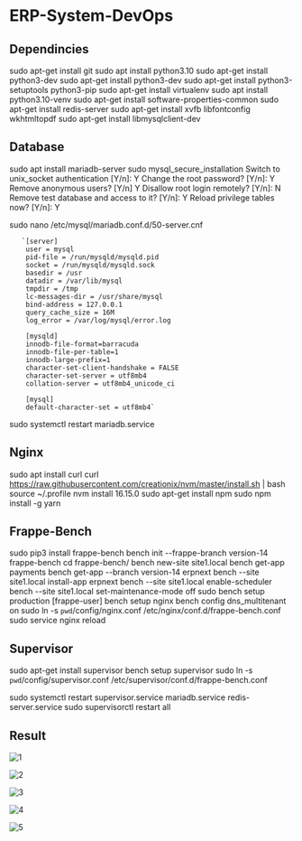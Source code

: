 # ERP-System-DevOps

## Dependincies
sudo apt-get install git
sudo apt install python3.10
sudo apt-get install python3-dev
sudo apt-get install python3-dev
sudo apt-get install python3-setuptools python3-pip
sudo apt-get install virtualenv
sudo apt install python3.10-venv
sudo apt-get install software-properties-common
sudo apt-get install redis-server
sudo apt-get install xvfb libfontconfig wkhtmltopdf
sudo apt-get install libmysqlclient-dev

## Database 
sudo apt install mariadb-server
sudo mysql_secure_installation
        Switch to unix_socket authentication [Y/n]: Y
        Change the root password? [Y/n]: Y
        Remove anonymous users? [Y/n] Y
        Disallow root login remotely? [Y/n]: N
        Remove test database and access to it? [Y/n]: Y
        Reload privilege tables now? [Y/n]: Y

sudo nano /etc/mysql/mariadb.conf.d/50-server.cnf
       
       `[server]
        user = mysql
        pid-file = /run/mysqld/mysqld.pid
        socket = /run/mysqld/mysqld.sock
        basedir = /usr
        datadir = /var/lib/mysql
        tmpdir = /tmp
        lc-messages-dir = /usr/share/mysql
        bind-address = 127.0.0.1
        query_cache_size = 16M
        log_error = /var/log/mysql/error.log

        [mysqld]
        innodb-file-format=barracuda
        innodb-file-per-table=1
        innodb-large-prefix=1
        character-set-client-handshake = FALSE
        character-set-server = utf8mb4
        collation-server = utf8mb4_unicode_ci      
 
        [mysql]
        default-character-set = utf8mb4`

sudo systemctl restart mariadb.service

## Nginx 
sudo apt install curl 
curl https://raw.githubusercontent.com/creationix/nvm/master/install.sh | bash
source ~/.profile
nvm install 16.15.0
sudo apt-get install npm
sudo npm install -g yarn

## Frappe-Bench 
sudo pip3 install frappe-bench
bench init --frappe-branch version-14 frappe-bench
cd frappe-bench/
bench new-site site1.local
bench get-app payments
bench get-app --branch version-14 erpnext
bench --site site1.local install-app erpnext
bench --site site1.local enable-scheduler
bench --site site1.local set-maintenance-mode off
sudo bench setup production [frappe-user]
bench setup nginx
bench config dns_multitenant on
sudo ln -s `pwd`/config/nginx.conf /etc/nginx/conf.d/frappe-bench.conf
sudo service nginx reload

## Supervisor
sudo apt-get install supervisor
bench setup supervisor
sudo ln -s `pwd`/config/supervisor.conf /etc/supervisor/conf.d/frappe-bench.conf

sudo systemctl restart supervisor.service mariadb.service redis-server.service
sudo supervisorctl restart all

## Result 

![1](https://user-images.githubusercontent.com/123273646/215344259-570d03b8-7bde-4148-aefa-a9bc8e0bc538.png)

![2](https://user-images.githubusercontent.com/123273646/215344262-9e4ca783-d116-44d9-beea-965dfb7454af.png)

![3](https://user-images.githubusercontent.com/123273646/215344260-d3eb09b7-14dd-46c7-9fff-fe1a61e7b84a.png)

![4](https://user-images.githubusercontent.com/123273646/215344268-4e0d5120-2569-4adb-acde-29bb890bc23b.png)

![5](https://user-images.githubusercontent.com/123273646/215344278-926687b0-cc90-4844-a5d4-094f0d8ea38a.png)


